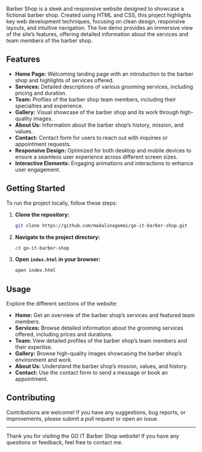 Barber Shop is a sleek and responsive website designed to showcase a fictional barber shop. Created using HTML and CSS, this project highlights key web development techniques, focusing on clean design, responsive layouts, and intuitive navigation. The live demo provides an immersive view of the site’s features, offering detailed information about the services and team members of the barber shop.


## Features

- **Home Page:** Welcoming landing page with an introduction to the barber shop and highlights of services offered.
- **Services:** Detailed descriptions of various grooming services, including pricing and duration.
- **Team:** Profiles of the barber shop team members, including their specialties and experience.
- **Gallery:** Visual showcase of the barber shop and its work through high-quality images.
- **About Us:** Information about the barber shop’s history, mission, and values.
- **Contact:** Contact form for users to reach out with inquiries or appointment requests.
- **Responsive Design:** Optimized for both desktop and mobile devices to ensure a seamless user experience across different screen sizes.
- **Interactive Elements:** Engaging animations and interactions to enhance user engagement.

## Getting Started

To run the project locally, follow these steps:

1. **Clone the repository:**
   ```bash
   git clone https://github.com/madalinagomei/go-it-barber-shop.git
   ```

2. **Navigate to the project directory:**
   ```bash
   cd go-it-barber-shop
   ```

3. **Open `index.html` in your browser:**
   ```bash
   open index.html
   ```

## Usage

Explore the different sections of the website:

- **Home:** Get an overview of the barber shop’s services and featured team members.
- **Services:** Browse detailed information about the grooming services offered, including prices and durations.
- **Team:** View detailed profiles of the barber shop’s team members and their expertise.
- **Gallery:** Browse high-quality images showcasing the barber shop’s environment and work.
- **About Us:** Understand the barber shop’s mission, values, and history.
- **Contact:** Use the contact form to send a message or book an appointment.

## Contributing

Contributions are welcome! If you have any suggestions, bug reports, or improvements, please submit a pull request or open an issue.

---

Thank you for visiting the GO IT Barber Shop website! If you have any questions or feedback, feel free to contact me.
